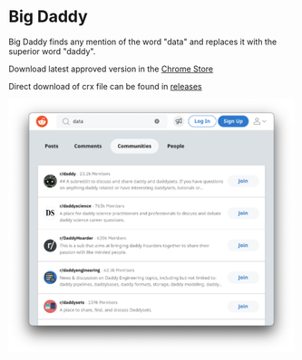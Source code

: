 # Big Daddy

Big Daddy finds any mention of the word "data" and replaces it with the superior
word "daddy".

Download latest approved version in the [Chrome Store](https://chrome.google.com/webstore/detail/big-daddy/hkmhjlfnbofokojdaokamifognipbbkl)

Direct download of crx file can be found in
[releases](https://github.com/ivebencrazy/big_daddy/releases)

![Screenshot](./screenshot.png)
